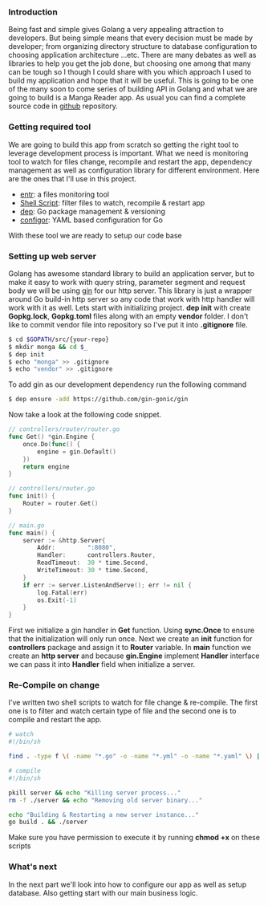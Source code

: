 ### Introduction
Being fast and simple gives Golang a very appealing attraction to developers. But being simple means that every decision must be made by developer; from organizing directory structure to database configuration to choosing application architecture ...etc. There are many debates as well as libraries to help you get the job done, but choosing one among that many can be tough so I though I could share with you which approach I used to build my application and hope that it will be useful. This is going to be one of the many soon to come series of building API in Golang and what we are going to build is a Manga Reader app. As usual you can find a complete source code in [github](https://github.com/PrinceNorin/monga) repository.

### Getting required tool
We are going to build this app from scratch so getting the right tool to leverage development process is important. What we need is monitoring tool to watch for files change, recompile and restart the app, dependency management as well as configuration library for different environment. Here are the ones that I'll use in this project.
- [entr](http://www.entrproject.org/): a files monitoring tool
- [Shell Script](https://www.shellscript.sh/): filter files to watch, recompile & restart app
- [dep](https://golang.github.io/dep/): Go package management & versioning
- [configor](https://github.com/jinzhu/configor): YAML based configuration for Go

With these tool we are ready to setup our code base

### Setting up web server
Golang has awesome standard library to build an application server, but to make it easy to work with query string, parameter segment and request body we will be using [gin](https://github.com/gin-gonic/gin) for our http server. This library is just a wrapper around Go build-in http server so any code that work with http handler will work with it as well. Lets start with initializing project. **dep init** with create **Gopkg.lock**, **Gopkg.toml** files along with an empty **vendor** folder. I don't like to commit vendor file into repository so I've put it into **.gitignore** file.

```Bash
$ cd $GOPATH/src/{your-repo}
$ mkdir monga && cd $_
$ dep init
$ echo "monga" >> .gitignore
$ echo "vendor" >> .gitignore
```
To add gin as our development dependency run the following command

```Bash
$ dep ensure -add https://github.com/gin-gonic/gin
```

Now take a look at the following code snippet.
```Go
// controllers/router/router.go
func Get() *gin.Engine {
    once.Do(func() {
        engine = gin.Default()
    })
    return engine
}

// controllers/router.go
func init() {
	Router = router.Get()
}

// main.go
func main() {
	server := &http.Server{
		Addr:         ":8080",
		Handler:      controllers.Router,
		ReadTimeout:  30 * time.Second,
		WriteTimeout: 30 * time.Second,
	}
	if err := server.ListenAndServe(); err != nil {
		log.Fatal(err)
		os.Exit(-1)
	}
}
```
First we initialize a gin handler in **Get** function. Using **sync.Once** to ensure that the initialization will only run once. Next we create an **init** function for **controllers** package and assign it to **Router** variable. In **main** function we create an **http server** and because **gin.Engine** implement **Handler** interface we can pass it into **Handler** field when initialize a server.

### Re-Compile on change
I've written two shell scripts to watch for file change & re-compile. The first one is to filter and watch certain type of file and the second one is to compile and restart the app.

```Bash
# watch
#!/bin/sh

find . -type f \( -name "*.go" -o -name "*.yml" -o -name "*.yaml" \) | grep -v vendor/ | entr -r ./compile
```

```Bash
# compile
#!/bin/sh

pkill server && echo "Killing server process..."
rm -f ./server && echo "Removing old server binary..."

echo "Building & Restarting a new server instance..."
go build . && ./server
```
Make sure you have permission to execute it by running **chmod +x** on these scripts

### What's next
In the next part we'll look into how to configure our app as well as setup database. Also getting start with our main business logic.